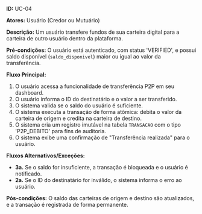 **ID:** UC-04

**Atores:** Usuário (Credor ou Mutuário)

**Descrição:** Um usuário transfere fundos de sua carteira digital para a carteira de outro usuário dentro da plataforma.

**Pré-condições:** O usuário está autenticado, com status 'VERIFIED', e possui saldo disponível (`saldo_disponivel`) maior ou igual ao valor da transferência.

**Fluxo Principal:**

1. O usuário acessa a funcionalidade de transferência P2P em seu dashboard.
2. O usuário informa o ID do destinatário e o valor a ser transferido.
3. O sistema valida se o saldo do usuário é suficiente.
4. O sistema executa a transação de forma atômica: debita o valor da carteira de origem e credita na carteira de destino.
5. O sistema cria um registro imutável na tabela `TRANSACAO` com o tipo 'P2P_DEBITO' para fins de auditoria.
6. O sistema exibe uma confirmação de "Transferência realizada" para o usuário.

**Fluxos Alternativos/Exceções:**

*   **3a.** Se o saldo for insuficiente, a transação é bloqueada e o usuário é notificado.
*   **2a.** Se o ID do destinatário for inválido, o sistema informa o erro ao usuário.

**Pós-condições:** O saldo das carteiras de origem e destino são atualizados, e a transação é registrada de forma permanente.
